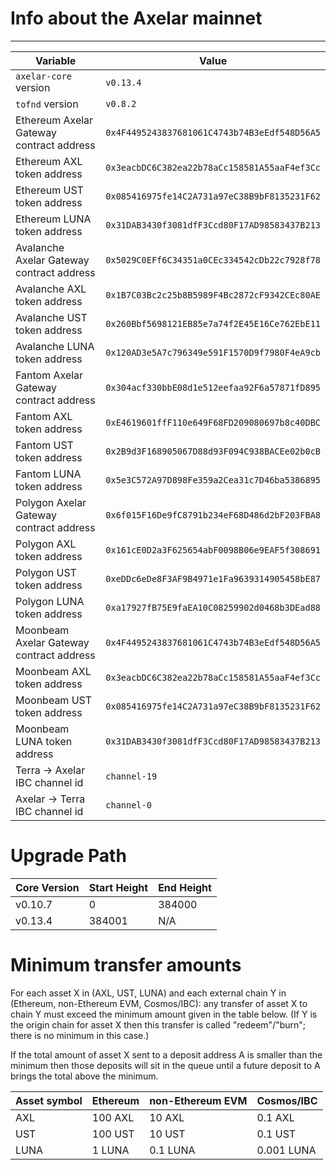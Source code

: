 # Info about the Axelar mainnet
-------

Variable  | Value
------------- | -------------
`axelar-core` version | `v0.13.4`
`tofnd` version | `v0.8.2`
Ethereum Axelar Gateway contract address | `0x4F4495243837681061C4743b74B3eEdf548D56A5`
Ethereum AXL token address | `0x3eacbDC6C382ea22b78aCc158581A55aaF4ef3Cc`
Ethereum UST token address | `0x085416975fe14C2A731a97eC38B9bF8135231F62`
Ethereum LUNA token address | `0x31DAB3430f3081dfF3Ccd80F17AD98583437B213`
Avalanche Axelar Gateway contract address | `0x5029C0EFf6C34351a0CEc334542cDb22c7928f78`
Avalanche AXL token address | `0x1B7C03Bc2c25b8B5989F4Bc2872cF9342CEc80AE`
Avalanche UST token address | `0x260Bbf5698121EB85e7a74f2E45E16Ce762EbE11`
Avalanche LUNA token address | `0x120AD3e5A7c796349e591F1570D9f7980F4eA9cb`
Fantom Axelar Gateway contract address | `0x304acf330bbE08d1e512eefaa92F6a57871fD895`
Fantom AXL token address | `0xE4619601ffF110e649F68FD209080697b8c40DBC`
Fantom UST token address | `0x2B9d3F168905067D88d93F094C938BACEe02b0cB`
Fantom LUNA token address | `0x5e3C572A97D898Fe359a2Cea31c7D46ba5386895`
Polygon Axelar Gateway contract address | `0x6f015F16De9fC8791b234eF68D486d2bF203FBA8`
Polygon AXL token address | `0x161cE0D2a3F625654abF0098B06e9EAF5f308691`
Polygon UST token address | `0xeDDc6eDe8F3AF9B4971e1Fa9639314905458bE87`
Polygon LUNA token address | `0xa17927fB75E9faEA10C08259902d0468b3DEad88`
Moonbeam Axelar Gateway contract address | `0x4F4495243837681061C4743b74B3eEdf548D56A5`
Moonbeam AXL token address | `0x3eacbDC6C382ea22b78aCc158581A55aaF4ef3Cc`
Moonbeam UST token address | `0x085416975fe14C2A731a97eC38B9bF8135231F62`
Moonbeam LUNA token address | `0x31DAB3430f3081dfF3Ccd80F17AD98583437B213`
Terra -> Axelar IBC channel id | `channel-19`
Axelar -> Terra IBC channel id | `channel-0`

# Upgrade Path

Core Version  | Start Height | End Height
------------- | ------------- | -------------
v0.10.7 | 0 | 384000
v0.13.4 | 384001 | N/A

# Minimum transfer amounts

For each asset X in (AXL, UST, LUNA) and each external chain Y in (Ethereum, non-Ethereum EVM, Cosmos/IBC): any transfer of asset X to chain Y must exceed the minimum amount given in the table below.  (If Y is the origin chain for asset X then this transfer is called "redeem"/"burn"; there is no minimum in this case.)

If the total amount of asset X sent to a deposit address A is smaller than the minimum then those deposits will sit in the queue until a future deposit to A brings the total above the minimum.

Asset symbol | Ethereum | non-Ethereum EVM | Cosmos/IBC
---|---|---|---
AXL | 100 AXL | 10 AXL | 0.1 AXL
UST | 100 UST | 10 UST | 0.1 UST
LUNA | 1 LUNA | 0.1 LUNA | 0.001 LUNA
